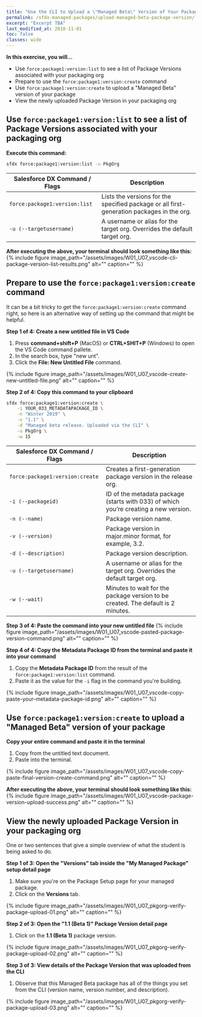 ```yaml
---
title: "Use the CLI to Upload a \"Managed Beta\" Version of Your Package"
permalink: /sfdx-managed-packages/upload-managed-beta-package-version/
excerpt: "Excerpt TBA"
last_modified_at: 2018-11-01
toc: false
classes: wide
---
```


**In this exercise, you will...**

* Use `force:package1:version:list` to see a list of Package Versions associated with your packaging org
* Prepare to use the `force:package1:version:create` command
* Use `force:package1:version:create` to upload a "Managed Beta" version of your package
* View the newly uploaded Package Version in your packaging org

## Use `force:package1:version:list` to see a list of Package Versions associated with your packaging org

**Execute this command:**
```bash
sfdx force:package1:version:list -u PkgOrg
```

| Salesforce DX Command / Flags   | Description                                             |
| --------------------------------| --------------------------------------------------------|
| `force:package1:version:list`   | Lists the versions for the specified package or all first-generation packages in the org. |
| `-u (--targetusername)`         | A username or alias for the target org. Overrides the default target org. |

**After executing the above, your terminal should look something like this:**
{% include figure image_path="/assets/images/W01_U07_vscode-cli-package-version-list-results.png" alt="" caption="" %}


## Prepare to use the `force:package1:version:create` command
It can be a bit tricky to get the `force:package1:version:create` command right, so here is an alternative way of setting up the command that might be helpful.

**Step 1 of 4: Create a new untitled file in VS Code**

1. Press **command+shift+P** (MacOS) or **CTRL+SHIT+P** (Windows) to open the VS Code command pallete.
2. In the search box, type "new unt".
3. Click the **File: New Untitled File** command.

{% include figure image_path="/assets/images/W01_U07_vscode-create-new-untitled-file.png" alt="" caption="" %}

**Step 2 of 4: Copy this command to your clipboard**
```bash
sfdx force:package1:version:create \
    -i YOUR_033_METADATAPACKAGE_ID \
    -n "Winter 2019" \
    -v "1.1" \
    -d "Managed beta release. Uploaded via the CLI" \
    -u PkgOrg \
    -w 15
```

| Salesforce DX Command / Flags   | Description                                             |
| --------------------------------| --------------------------------------------------------|
| `force:package1:version:create` | Creates a first-generation package version in the release org. |
| `-i (--packageid)`              | ID of the metadata package (starts with 033) of which you’re creating a new version. |
| `-n (--name)`                   | Package version name.                                   |
| `-v (--version)`                | Package version in major.minor format, for example, 3.2.|
| `-d (--description)`            | Package version description.                            |
| `-u (--targetusername)`         | A username or alias for the target org. Overrides the default target org. |
| `-w (--wait)`                   | Minutes to wait for the package version to be created. The default is 2 minutes. |

**Step 3 of 4: Paste the command into your new untitled file**
{% include figure image_path="/assets/images/W01_U07_vscode-pasted-package-version-command.png" alt="" caption="" %}

**Step 4 of 4: Copy the Metadata Package ID from the terminal and paste it into your command**

1. Copy the **Metadata Package ID** from the result of the `force:package1:version:list` command.
2. Paste it as the value for the `-i` flag in the command you're building.

{% include figure image_path="/assets/images/W01_U07_vscode-copy-paste-your-metadata-package-id.png" alt="" caption="" %}


## Use `force:package1:version:create` to upload a "Managed Beta" version of your package

**Copy your entire command and paste it in the terminal**

1. Copy from the untitled text document.
2. Paste into the terminal.

{% include figure image_path="/assets/images/W01_U07_vscode-copy-paste-final-version-create-command.png" alt="" caption="" %}

**After executing the above, your terminal should look something like this:**
{% include figure image_path="/assets/images/W01_U07_vscode-package-version-upload-success.png" alt="" caption="" %}


## View the newly uploaded Package Version in your packaging org
One or two sentences that give a simple overview of what the student is being asked to do.

**Step 1 of 3: Open the "Versions" tab inside the "My Managed Package" setup detail page**

1. Make sure you're on the Package Setup page for your managed package.
2. Click on the **Versions** tab.

{% include figure image_path="/assets/images/W01_U07_pkgorg-verify-package-upload-01.png" alt="" caption="" %}

**Step 2 of 3: Open the "1.1 (Beta 1)" Package Version detail page**

1. Click on the **1.1 (Beta 1)** package version.

{% include figure image_path="/assets/images/W01_U07_pkgorg-verify-package-upload-02.png" alt="" caption="" %}

**Step 3 of 3: View details of the Package Version that was uploaded from the CLI**

1. Observe that this Managed Beta package has all of the things you set from the CLI (version name, version number, and description).

{% include figure image_path="/assets/images/W01_U07_pkgorg-verify-package-upload-03.png" alt="" caption="" %}

